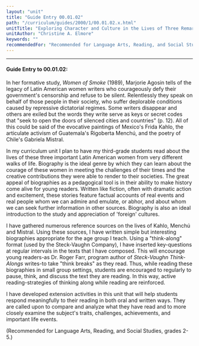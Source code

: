 ```yaml
---
layout: "unit"
title: "Guide Entry 00.01.02"
path: "/curriculum/guides/2000/1/00.01.02.x.html"
unitTitle: "Exploring Character and Culture in the Lives of Three Remarkable Women of Latin America"
unitAuthor: "Christine A. Elmore"
keywords: ""
recommendedFor: "Recommended for Language Arts, Reading, and Social Studies, grades 2-5."
---
```

<body>
<hr/>
<h4>
Guide Entry to 00.01.02:
</h4>
In her formative study,
<i>
Women of Smoke
</i>
(1989), Marjorie Agosin tells of the legacy of Latin American women writers who courageously defy their government's censorship and refuse to be silent.  Relentlessly they speak on behalf of those people in their society, who suffer deplorable conditions caused by repressive dictatorial regimes.  Some writers disappear and others are exiled but the words they write serve as keys or secret codes that "seek to open the doors of silenced cities and countries" (p. 12).  All of this could be said of the evocative paintings of Mexico's Frida Kahlo, the articulate activism of Guatemala's Rigoberta Menchú, and the poetry of Chile's Gabriela Mistral.
<p>
In my curriculum unit I plan to have my third-grade students read about the lives of these three important Latin American women from very different walks of life. Biography is the ideal genre by which they can learn about the courage of these women in meeting the challenges of their times and the creative contributions they were able to render to their societies.  The great appeal of biographies as a pedagogical tool is in their ability to make history come alive for young readers.  Written like fiction, often with dramatic action and excitement, these stories feature factual accounts of real events and real people whom we can admire and emulate, or abhor, and about whom we can seek further information in other sources. Biography is also an ideal introduction to the study and appreciation of 'foreign' cultures.
</p>
<p>
I have gathered numerous reference sources on the lives of Kahlo, Menchú and Mistral.  Using these sources, I have written simple but interesting biographies appropriate for the age group I teach.  Using a "think-along" format (used by the Steck-Vaughn Company), I have inserted key-questions at regular intervals in the texts that I have composed.  This will encourage young readers-as Dr. Roger Farr, program author of
<i>
Steck-Vaughn Think-Alongs
</i>
writes-to take "think breaks" as they read.  Thus, while reading these biographies in small group settings, students are encouraged to regularly to pause, think, and discuss the text they are reading.  In this way, active reading-strategies of thinking along while reading are reinforced.
</p>
<p>
I have developed extension activities in this unit that will help students respond meaningfully to their reading in both oral and written ways.  They are called upon to compare and analyze what they have read and to more closely examine the subject's traits, challenges, achievements, and important life events.
</p>
<p>
(Recommended for Language Arts, Reading, and Social Studies, grades 2-5.)
</p>
</body>